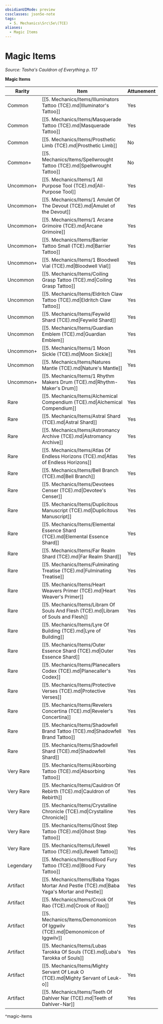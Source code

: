 ```yaml
---
obsidianUIMode: preview
cssclasses: json5e-note
tags:
  - 5. Mechanics\Src\5e\(TCE)
aliases:
  - Magic Items
---
```

# Magic Items
*Source: Tasha's Cauldron of Everything p. 117* 

**Magic Items**

| Rarity | Item | Attunement |
|--------|------|------------|
| Common | [[5. Mechanics/Items/Illuminators Tattoo (TCE).md\|Illuminator's Tattoo]] | Yes |
| Common | [[5. Mechanics/Items/Masquerade Tattoo (TCE).md\|Masquerade Tattoo]] | Yes |
| Common | [[5. Mechanics/Items/Prosthetic Limb (TCE).md\|Prosthetic Limb]] | No |
| Common+ | [[5. Mechanics/Items/Spellwrought Tattoo (TCE).md\|Spellwrought Tattoo]] | No |
| Uncommon+ | [[5. Mechanics/Items/1 All Purpose Tool (TCE).md\|All-Purpose Tool]] | Yes |
| Uncommon+ | [[5. Mechanics/Items/1 Amulet Of The Devout (TCE).md\|Amulet of the Devout]] | Yes |
| Uncommon+ | [[5. Mechanics/Items/1 Arcane Grimoire (TCE).md\|Arcane Grimoire]] | Yes |
| Uncommon+ | [[5. Mechanics/Items/Barrier Tattoo Small (TCE).md\|Barrier Tattoo]] | Yes |
| Uncommon+ | [[5. Mechanics/Items/1 Bloodwell Vial (TCE).md\|Bloodwell Vial]] | Yes |
| Uncommon | [[5. Mechanics/Items/Coiling Grasp Tattoo (TCE).md\|Coiling Grasp Tattoo]] | Yes |
| Uncommon | [[5. Mechanics/Items/Eldritch Claw Tattoo (TCE).md\|Eldritch Claw Tattoo]] | Yes |
| Uncommon | [[5. Mechanics/Items/Feywild Shard (TCE).md\|Feywild Shard]] | Yes |
| Uncommon | [[5. Mechanics/Items/Guardian Emblem (TCE).md\|Guardian Emblem]] | Yes |
| Uncommon+ | [[5. Mechanics/Items/1 Moon Sickle (TCE).md\|Moon Sickle]] | Yes |
| Uncommon | [[5. Mechanics/Items/Natures Mantle (TCE).md\|Nature's Mantle]] | Yes |
| Uncommon+ | [[5. Mechanics/Items/1 Rhythm Makers Drum (TCE).md\|Rhythm-Maker's Drum]] | Yes |
| Rare | [[5. Mechanics/Items/Alchemical Compendium (TCE).md\|Alchemical Compendium]] | Yes |
| Rare | [[5. Mechanics/Items/Astral Shard (TCE).md\|Astral Shard]] | Yes |
| Rare | [[5. Mechanics/Items/Astromancy Archive (TCE).md\|Astromancy Archive]] | Yes |
| Rare | [[5. Mechanics/Items/Atlas Of Endless Horizons (TCE).md\|Atlas of Endless Horizons]] | Yes |
| Rare | [[5. Mechanics/Items/Bell Branch (TCE).md\|Bell Branch]] | Yes |
| Rare | [[5. Mechanics/Items/Devotees Censer (TCE).md\|Devotee's Censer]] | Yes |
| Rare | [[5. Mechanics/Items/Duplicitous Manuscript (TCE).md\|Duplicitous Manuscript]] | Yes |
| Rare | [[5. Mechanics/Items/Elemental Essence Shard (TCE).md\|Elemental Essence Shard]] | Yes |
| Rare | [[5. Mechanics/Items/Far Realm Shard (TCE).md\|Far Realm Shard]] | Yes |
| Rare | [[5. Mechanics/Items/Fulminating Treatise (TCE).md\|Fulminating Treatise]] | Yes |
| Rare | [[5. Mechanics/Items/Heart Weavers Primer (TCE).md\|Heart Weaver's Primer]] | Yes |
| Rare | [[5. Mechanics/Items/Libram Of Souls And Flesh (TCE).md\|Libram of Souls and Flesh]] | Yes |
| Rare | [[5. Mechanics/Items/Lyre Of Building (TCE).md\|Lyre of Building]] | Yes |
| Rare | [[5. Mechanics/Items/Outer Essence Shard (TCE).md\|Outer Essence Shard]] | Yes |
| Rare | [[5. Mechanics/Items/Planecallers Codex (TCE).md\|Planecaller's Codex]] | Yes |
| Rare | [[5. Mechanics/Items/Protective Verses (TCE).md\|Protective Verses]] | Yes |
| Rare | [[5. Mechanics/Items/Revelers Concertina (TCE).md\|Reveler's Concertina]] | Yes |
| Rare | [[5. Mechanics/Items/Shadowfell Brand Tattoo (TCE).md\|Shadowfell Brand Tattoo]] | Yes |
| Rare | [[5. Mechanics/Items/Shadowfell Shard (TCE).md\|Shadowfell Shard]] | Yes |
| Very Rare | [[5. Mechanics/Items/Absorbing Tattoo (TCE).md\|Absorbing Tattoo]] | Yes |
| Very Rare | [[5. Mechanics/Items/Cauldron Of Rebirth (TCE).md\|Cauldron of Rebirth]] | Yes |
| Very Rare | [[5. Mechanics/Items/Crystalline Chronicle (TCE).md\|Crystalline Chronicle]] | Yes |
| Very Rare | [[5. Mechanics/Items/Ghost Step Tattoo (TCE).md\|Ghost Step Tattoo]] | Yes |
| Very Rare | [[5. Mechanics/Items/Lifewell Tattoo (TCE).md\|Lifewell Tattoo]] | Yes |
| Legendary | [[5. Mechanics/Items/Blood Fury Tattoo (TCE).md\|Blood Fury Tattoo]] | Yes |
| Artifact | [[5. Mechanics/Items/Baba Yagas Mortar And Pestle (TCE).md\|Baba Yaga's Mortar and Pestle]] | Yes |
| Artifact | [[5. Mechanics/Items/Crook Of Rao (TCE).md\|Crook of Rao]] | Yes |
| Artifact | [[5. Mechanics/Items/Demonomicon Of Iggwilv (TCE).md\|Demonomicon of Iggwilv]] | Yes |
| Artifact | [[5. Mechanics/Items/Lubas Tarokka Of Souls (TCE).md\|Luba's Tarokka of Souls]] | Yes |
| Artifact | [[5. Mechanics/Items/Mighty Servant Of Leuk O (TCE).md\|Mighty Servant of Leuk-o]] | Yes |
| Artifact | [[5. Mechanics/Items/Teeth Of Dahlver Nar (TCE).md\|Teeth of Dahlver-Nar]] | Yes |
^magic-items
